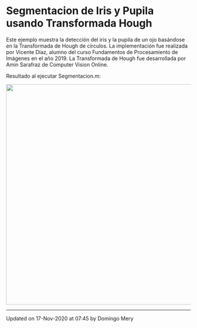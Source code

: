 
# Segmentacion de Iris y Pupila usando Transformada Hough

Este ejemplo muestra la detección del iris y la pupila de un ojo basándose en la Transformada de Hough de círculos. La implementación fue realizada por Vicente Diaz, alumno del curso Fundamentos de Procesamiento de Imágenes en el año 2019. La Transformada de Hough fue desarrollada por Amin Sarafraz de Computer Vision Online.

Resultado al ejecutar Segmentacion.m:

<img src="https://github.com/domingomery/imagenes/blob/master/clases/Cap08_Segmentacion/matlab/Ejemplo_Iris/output.png" width="600">




---


Updated on 17-Nov-2020 at 07:45 by Domingo Mery
